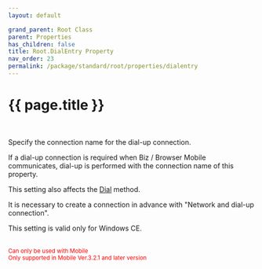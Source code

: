 ```yaml
---
layout: default

grand_parent: Root Class
parent: Properties
has_children: false
title: Root.DialEntry Property
nav_order: 23
permalink: /package/standard/root/properties/dialentry
---
```

# {{ page.title }}
<br>

Specify the connection name for the dial-up connection.

If a dial-up connection is required when Biz / Browser Mobile communicates, dial-up is performed with the connection name of this property.

This setting also affects the <a href="/package/standard/root/methods/dial">Dial</a> method.


It is necessary to create a connection in advance with "Network and dial-up connection".
 

This setting is valid only for Windows CE.

<br><small><span style="color:red">Can only be used with Mobile</span></small>
<br><small><span style="color:red">Only supported in Mobile Ver.3.2.1 and later version</span></small>